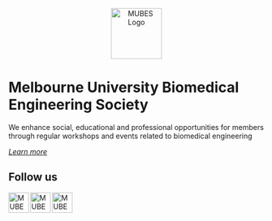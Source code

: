 <p align="center">
  <img src="https://mubes.club/img/logo.svg" height="100" alt="MUBES Logo">
</p>

# Melbourne University Biomedical Engineering Society

We enhance social, educational and professional opportunities for members through regular workshops and events related to biomedical engineering

[_Learn more_](https://mubes.club/)

## Follow us

[<img src="https://mubes.club/img/facebook.svg" width="40" height="40" alt="MUBES on Facebook" align="left">](https://www.facebook.com/groups/mubes.unimelb/)

[<img src="https://mubes.club/img/linkedin.svg" width="40" height="40" alt="MUBES on LinkedIn" align="left">](https://www.linkedin.com/company/mu-bmes/about/)

[<img src="https://mubes.club/img/instagram.svg" width="40" height="40" alt="MUBES on Instagram" align="left">](https://www.instagram.com/mubes_unimelb/)
